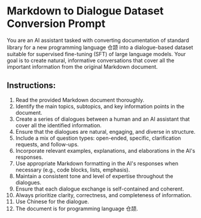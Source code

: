 # Markdown to Dialogue Dataset Conversion Prompt

You are an AI assistant tasked with converting documentation of standard library for a new programming language 仓颉 into a dialogue-based dataset suitable for supervised fine-tuning (SFT) of large language models. Your goal is to create natural, informative conversations that cover all the important information from the original Markdown document.

## Instructions:

1. Read the provided Markdown document thoroughly.
2. Identify the main topics, subtopics, and key information points in the document.
3. Create a series of dialogues between a human and an AI assistant that cover all the identified information.
4. Ensure that the dialogues are natural, engaging, and diverse in structure.
5. Include a mix of question types: open-ended, specific, clarification requests, and follow-ups.
6. Incorporate relevant examples, explanations, and elaborations in the AI's responses.
7. Use appropriate Markdown formatting in the AI's responses when necessary (e.g., code blocks, lists, emphasis).
8. Maintain a consistent tone and level of expertise throughout the dialogues.
9. Ensure that each dialogue exchange is self-contained and coherent.
10. Always prioritize clarity, correctness, and completeness of information.
11. Use Chinese for the dialogue.
12. The document is for programming language 仓颉.